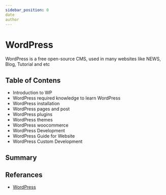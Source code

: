 ```yaml
---
sidebar_position: 0
date
author
---
```


# WordPress

WordPress is a free open-source CMS, used in many websites like NEWS, Blog, Tutorial and etc

## Table of Contens

- Introduction to WP
- WordPress required knowledge to learn WordPress
- WordPress installation
- WordPress pages and post
- WordPress plugins
- WordPress themes
- WordPress woocommerce
- WordPress Development
- WordPress Guide for Website
- WordPress Custom Development

## Summary

## Referances

- [WordPress](https://www.wordpress.org)